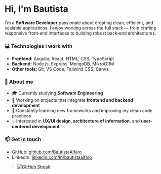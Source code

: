 # Hi, I'm Bautista 

I'm a **Software Developer** passionate about creating clean, efficient, and scalable applications.
I enjoy working across the full stack — from crafting responsive front-end interfaces to building robust back-end architectures.

### 💻 Technologies I work with

* **Frontend:** Angular, React, HTML, CSS, TypeScript
* **Backend:** Node.js, Express, MongoDB, MikroORM
* **Other tools:** Git, VS Code, Tailwind CSS, Canva

### 🚀 About me

* 🎓 Currently studying **Software Engineering**
* 🔭 Working on projects that integrate **frontend and backend development**
* 🌱 Constantly learning new frameworks and improving my clean code practices
* 💡 Interested in **UX/UI design**, **architecture of information**, and **user-centered development**

### 📫 Get in touch

* GitHub: [github.com/BautistaAlfaro](https://github.com/BautistaAlfaro)
* LinkedIn: [linkedin.com/in/bautistaalfaro](https://linkedin.com/in/bautistaalfaro)

>[![GitHub Streak](https://github-readme-streak-stats.herokuapp.com?user=BautistaAlfaro)](https://git.io/streak-stats)

